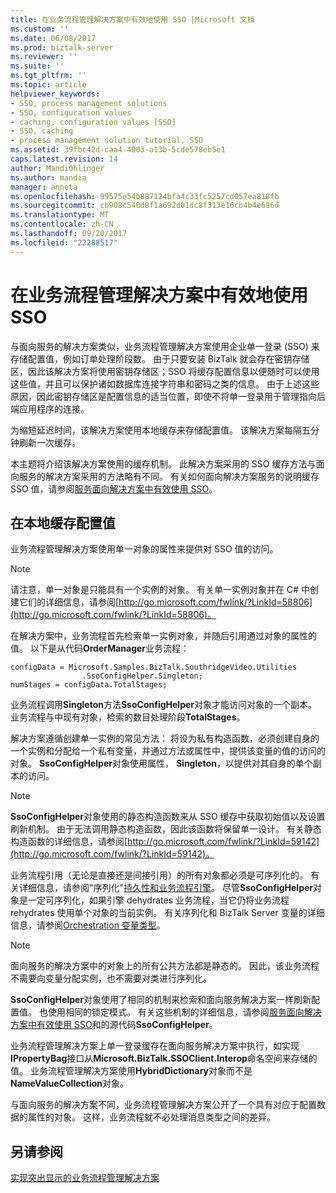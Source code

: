```yaml
---
title: 在业务流程管理解决方案中有效地使用 SSO |Microsoft 文档
ms.custom: ''
ms.date: 06/08/2017
ms.prod: biztalk-server
ms.reviewer: ''
ms.suite: ''
ms.tgt_pltfrm: ''
ms.topic: article
helpviewer_keywords:
- SSO, process management solutions
- SSO, configuration values
- caching, configuration values [SSO]
- SSO, caching
- process management solution tutorial, SSO
ms.assetid: 39fbc42d-caa4-4003-a13b-5cde578eb5e1
caps.latest.revision: 14
author: MandiOhlinger
ms.author: mandia
manager: anneta
ms.openlocfilehash: 99575e54b887124bfa4c33fc5257cd057ea818fb
ms.sourcegitcommit: cb908c540d8f1a692d01dc8f313e16cb4b4e696d
ms.translationtype: MT
ms.contentlocale: zh-CN
ms.lasthandoff: 09/20/2017
ms.locfileid: "22288517"
---
```

# <a name="using-sso-efficiently-in-the-business-process-management-solution"></a>在业务流程管理解决方案中有效地使用 SSO
与面向服务的解决方案类似，业务流程管理解决方案使用企业单一登录 (SSO) 来存储配置值，例如订单处理阶段数。 由于只要安装 BizTalk 就会存在密钥存储区，因此该解决方案将使用密钥存储区；SSO 将缓存配置信息以便随时可以使用这些值，并且可以保护诸如数据库连接字符串和密码之类的信息。 由于上述这些原因，因此密钥存储区是配置信息的适当位置，即使不将单一登录用于管理指向后端应用程序的连接。  
  
 为缩短延迟时间，该解决方案使用本地缓存来存储配置值。 该解决方案每隔五分钟刷新一次缓存。  
  
 本主题将介绍该解决方案使用的缓存机制。 此解决方案采用的 SSO 缓存方法与面向服务的解决方案采用的方法略有不同。 有关如何面向解决方案服务的说明缓存 SSO 值，请参阅[服务面向解决方案中有效使用 SSO](../core/using-sso-efficiently-in-the-service-oriented-solution.md)。  
  
## <a name="caching-configuration-values-locally"></a>在本地缓存配置值  
 业务流程管理解决方案使用单一对象的属性来提供对 SSO 值的访问。  
  
> [!NOTE]
>  请注意，单一对象是只能具有一个实例的对象。 有关单一实例对象并在 C# 中创建它们的详细信息，请参阅[http://go.microsoft.com/fwlink/?LinkId=58806](http://go.microsoft.com/fwlink/?LinkId=58806)。  
  
 在解决方案中，业务流程首先检索单一实例对象，并随后引用通过对象的属性的值。 以下是从代码**OrderManager**业务流程：  
  
```  
configData = Microsoft.Samples.BizTalk.SouthridgeVideo.Utilities  
                .SsoConfigHelper.Singleton;  
numStages = configData.TotalStages;  
```  
  
 业务流程调用**Singleton**方法**SsoConfigHelper**对象才能访问对象的一个副本。 业务流程与中现有对象，检索的数目处理阶段**TotalStages**。  
  
 解决方案遵循创建单一实例的常见方法： 将设为私有构造函数，必须创建自身的一个实例和分配给一个私有变量，并通过方法或属性中，提供该变量的值的访问的对象。 **SsoConfigHelper**对象使用属性， **Singleton**，以提供对其自身的单个副本的访问。  
  
> [!NOTE]
>  **SsoConfigHelper**对象使用的静态构造函数来从 SSO 缓存中获取初始值以及设置刷新机制。 由于无法调用静态构造函数，因此该函数将保留单一设计。 有关静态构造函数的详细信息，请参阅[http://go.microsoft.com/fwlink/?LinkId=59142](http://go.microsoft.com/fwlink/?LinkId=59142)。  
  
 业务流程引用（无论是直接还是间接引用）的所有对象都必须是可序列化的。 有关详细信息，请参阅"序列化"[持久性和业务流程引擎](../core/persistence-and-the-orchestration-engine.md)。 尽管**SsoConfigHelper**对象是一定可序列化，如果引擎 dehydrates 业务流程，当它仍将业务流程 rehydrates 使用单个对象的当前实例。 有关序列化和 BizTalk Server 变量的详细信息，请参阅[Orchestration 变量类型](../core/orchestration-variable-types.md)。  
  
> [!NOTE]
>  面向服务的解决方案中的对象上的所有公共方法都是静态的。 因此，该业务流程不需要向变量分配实例，也不需要对类进行序列化。  
  
 **SsoConfigHelper**对象使用了相同的机制来检索和面向服务解决方案一样刷新配置值。 也使用相同的锁定模式。 有关这些机制的详细信息，请参阅[服务面向解决方案中有效使用 SSO](../core/using-sso-efficiently-in-the-service-oriented-solution.md)和的源代码**SsoConfigHelper**。  
  
 业务流程管理解决方案上单一登录缓存在面向服务解决方案中执行，如实现**IPropertyBag**接口从**Microsoft.BizTalk.SSOClient.Interop**命名空间来存储的值。 业务流程管理解决方案使用**HybridDictionary**对象而不是**NameValueCollection**对象。  
  
 与面向服务的解决方案不同，业务流程管理解决方案公开了一个具有对应于配置数据的属性的对象。 这样，业务流程就不必处理消息类型之间的差异。  
  
## <a name="see-also"></a>另请参阅  
 [实现突出显示的业务流程管理解决方案](../core/implementation-highlights-of-the-business-process-management-solution.md)